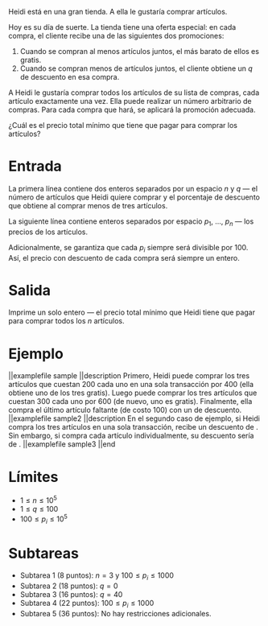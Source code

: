 Heidi está en una gran tienda. A ella le gustaría comprar artículos.

Hoy es su día de suerte. La tienda tiene una oferta especial: en cada compra, el cliente recibe una de las siguientes dos promociones:

1. Cuando se compran al menos artículos juntos, el más barato de ellos es gratis.
2. Cuando se compran menos de artículos juntos, el cliente obtiene un $q%$ de descuento en esa compra.

A Heidi le gustaría comprar todos los artículos de su lista de compras, cada artículo exactamente una vez. Ella puede realizar un número arbitrario de compras. Para cada compra que hará, se aplicará la promoción adecuada.

¿Cuál es el precio total mínimo que tiene que pagar para comprar los artículos?

# Entrada

La primera línea contiene dos enteros separados por un espacio $n$ y $q$ — el número de artículos que Heidi quiere comprar y el porcentaje de descuento que obtiene al comprar menos de tres artículos.

La siguiente línea contiene enteros separados por espacio $p_1$, ..., $p_n$ — los precios de los artículos.

Adicionalmente, se garantiza que cada $p_i$ siempre será divisible por 100. Así, el precio con descuento de cada compra será siempre un entero.

# Salida

Imprime un solo entero — el precio total mínimo que Heidi tiene que pagar para comprar todos los $n$ artículos.

# Ejemplo

||examplefile
sample
||description
Primero, Heidi puede comprar los tres artículos que cuestan 200 cada uno en una sola transacción por 400 (ella obtiene uno de los tres gratis). Luego puede comprar los tres artículos que cuestan 300 cada uno por 600 (de nuevo, uno es gratis). Finalmente, ella compra el último artículo faltante (de costo 100) con un de descuento.
||examplefile
sample2
||description
En el segundo caso de ejemplo, si Heidi compra los tres artículos en una sola transacción, recibe un descuento de . Sin embargo, si compra cada artículo individualmente, su descuento sería de .
||examplefile
sample3
||end

# Límites

- $1 \leq n \leq 10^5$
- $1 \leq q \leq 100$
- $100 \leq p_i \leq 10^5$

# Subtareas

- Subtarea 1 (8 puntos): $n = 3$ y $100 \leq p_i \leq 1000$
- Subtarea 2 (18 puntos): $q = 0$
- Subtarea 3 (16 puntos): $q = 40$
- Subtarea 4 (22 puntos): $100 \leq p_i \leq 1000$
- Subtarea 5 (36 puntos): No hay restricciones adicionales.
